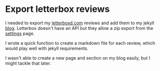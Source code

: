 # Export letterbox reviews

I needed to export my [letterboxd.com](http://letterboxd.com/) reviews and add them to my jekyll [blog](samarthbhaskar.com). Letterbox doesn't have an API but they allow a zip export from the [settings](http://letterboxd.com/settings/) page. 

I wrote a quick function to create a markdown file for each review, which would play well with jekyll requirements. 

I wasn't able to create a new page and section on my blog easily, but I might tackle that later.